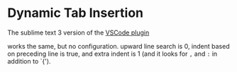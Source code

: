 # Dynamic Tab Insertion

The sublime text 3 version of the [VSCode plugin](https://github.com/zhiayang/vscode-tabindentspacealign)

works the same, but no configuration. upward line search is 0, indent based on preceding line is true,
and extra indent is 1 (and it looks for `,` and `:` in addition to `{').
